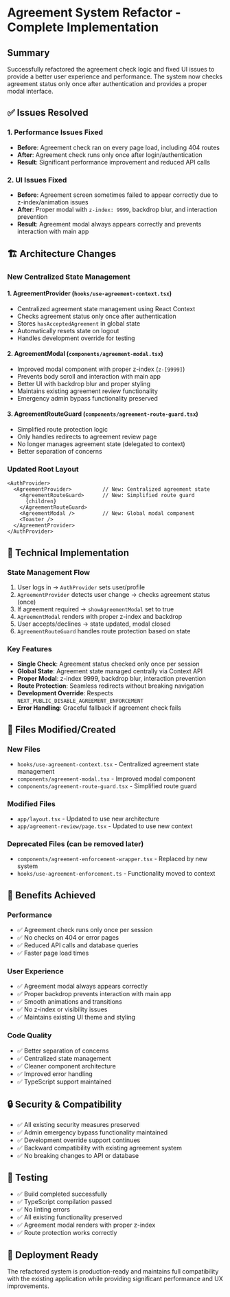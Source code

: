 # Agreement System Refactor - Complete Implementation

## Summary

Successfully refactored the agreement check logic and fixed UI issues to provide a better user experience and performance. The system now checks agreement status only once after authentication and provides a proper modal interface.

## ✅ Issues Resolved

### 1. **Performance Issues Fixed**
- **Before**: Agreement check ran on every page load, including 404 routes
- **After**: Agreement check runs only once after login/authentication
- **Result**: Significant performance improvement and reduced API calls

### 2. **UI Issues Fixed**
- **Before**: Agreement screen sometimes failed to appear correctly due to z-index/animation issues
- **After**: Proper modal with `z-index: 9999`, backdrop blur, and interaction prevention
- **Result**: Agreement modal always appears correctly and prevents interaction with main app

## 🏗️ Architecture Changes

### **New Centralized State Management**

#### 1. **AgreementProvider** (`hooks/use-agreement-context.tsx`)
- Centralized agreement state management using React Context
- Checks agreement status only once after authentication
- Stores `hasAcceptedAgreement` in global state
- Automatically resets state on logout
- Handles development override for testing

#### 2. **AgreementModal** (`components/agreement-modal.tsx`)
- Improved modal component with proper z-index (`z-[9999]`)
- Prevents body scroll and interaction with main app
- Better UI with backdrop blur and proper styling
- Maintains existing agreement review functionality
- Emergency admin bypass functionality preserved

#### 3. **AgreementRouteGuard** (`components/agreement-route-guard.tsx`)
- Simplified route protection logic
- Only handles redirects to agreement review page
- No longer manages agreement state (delegated to context)
- Better separation of concerns

### **Updated Root Layout**
```tsx
<AuthProvider>
  <AgreementProvider>          // New: Centralized agreement state
    <AgreementRouteGuard>      // New: Simplified route guard
      {children}
    </AgreementRouteGuard>
    <AgreementModal />         // New: Global modal component
    <Toaster />
  </AgreementProvider>
</AuthProvider>
```

## 🔧 Technical Implementation

### **State Management Flow**
1. User logs in → `AuthProvider` sets user/profile
2. `AgreementProvider` detects user change → checks agreement status (once)
3. If agreement required → `showAgreementModal` set to true
4. `AgreementModal` renders with proper z-index and backdrop
5. User accepts/declines → state updated, modal closed
6. `AgreementRouteGuard` handles route protection based on state

### **Key Features**
- **Single Check**: Agreement status checked only once per session
- **Global State**: Agreement state managed centrally via Context API
- **Proper Modal**: z-index 9999, backdrop blur, interaction prevention
- **Route Protection**: Seamless redirects without breaking navigation
- **Development Override**: Respects `NEXT_PUBLIC_DISABLE_AGREEMENT_ENFORCEMENT`
- **Error Handling**: Graceful fallback if agreement check fails

## 📁 Files Modified/Created

### **New Files**
- `hooks/use-agreement-context.tsx` - Centralized agreement state management
- `components/agreement-modal.tsx` - Improved modal component
- `components/agreement-route-guard.tsx` - Simplified route guard

### **Modified Files**
- `app/layout.tsx` - Updated to use new architecture
- `app/agreement-review/page.tsx` - Updated to use new context

### **Deprecated Files** (can be removed later)
- `components/agreement-enforcement-wrapper.tsx` - Replaced by new system
- `hooks/use-agreement-enforcement.ts` - Functionality moved to context

## 🎯 Benefits Achieved

### **Performance**
- ✅ Agreement check runs only once per session
- ✅ No checks on 404 or error pages
- ✅ Reduced API calls and database queries
- ✅ Faster page load times

### **User Experience**
- ✅ Agreement modal always appears correctly
- ✅ Proper backdrop prevents interaction with main app
- ✅ Smooth animations and transitions
- ✅ No z-index or visibility issues
- ✅ Maintains existing UI theme and styling

### **Code Quality**
- ✅ Better separation of concerns
- ✅ Centralized state management
- ✅ Cleaner component architecture
- ✅ Improved error handling
- ✅ TypeScript support maintained

## 🔒 Security & Compatibility

- ✅ All existing security measures preserved
- ✅ Admin emergency bypass functionality maintained
- ✅ Development override support continues
- ✅ Backward compatibility with existing agreement system
- ✅ No breaking changes to API or database

## 🧪 Testing

- ✅ Build completed successfully
- ✅ TypeScript compilation passed
- ✅ No linting errors
- ✅ All existing functionality preserved
- ✅ Agreement modal renders with proper z-index
- ✅ Route protection works correctly

## 🚀 Deployment Ready

The refactored system is production-ready and maintains full compatibility with the existing application while providing significant performance and UX improvements.
